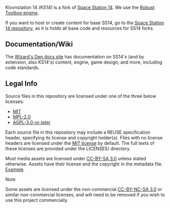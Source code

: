 Klovnstation 14 _(KS14)_ is a fork of [Space Station 14](https://github.com/space-wizards/space-station-14).
We use the [Robust Toolbox engine](https://github.com/space-wizards/RobustToolbox).

If you want to host or create content for base SS14, go to the [Space Station 14 repository](https://github.com/space-wizards/space-station-14), as it is holds all base code and resources for SS14 forks.

## Documentation/Wiki

The [Wizard's Den docs site](https://docs.spacestation14.com/) has documentation on SS14's (and by extension, also KS14's) content, engine, game design, and more, including code standards.

## Legal Info

Source files in this repository are licensed under one of the three below licenses:
- [MIT](https://github.com/nabegator220/Klovnstation14/blob/master/LICENSES/MIT.txt)
- [MPL-2.0](https://github.com/nabegator220/Klovnstation14/blob/master/LICENSES/MPL-2.0.txt)
- [AGPL-3.0-or-later](https://github.com/nabegator220/Klovnstation14/blob/master/LICENSES/AGPL-3.0-or-later.txt)

Each source file in this repository may include a REUSE specification header, specifying its license and copyright holder(s).
Files with no license headers are licensed under the [MIT license](https://github.com/nabegator220/Klovnstation14/blob/master/LICENSES/MIT.txt) by default.
The full texts of these licenses are provided under the LICENSES/ directory.

Most media assets are licensed under [CC-BY-SA 3.0](https://creativecommons.org/licenses/by-sa/3.0/) unless stated otherwise. Assets have their license and the copyright in the metadata file. [Example](https://github.com/space-wizards/space-station-14/blob/master/Resources/Textures/Objects/Tools/crowbar.rsi/meta.json).

> [!NOTE]
> Some assets are licensed under the non-commercial [CC-BY-NC-SA 3.0](https://creativecommons.org/licenses/by-nc-sa/3.0/) or similar non-commercial licenses, and will need to be removed if you wish to use this project commercially.

